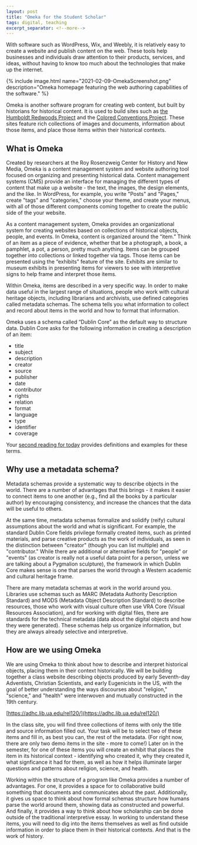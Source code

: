 ```yaml
---
layout: post
title: "Omeka for the Student Scholar"
tags: digital, teaching
excerpt_separator: <!--more-->
---
```


With software such as WordPress, Wix, and Weebly, it is relatively easy to create a website and publish content on the web. These tools help businesses and individuals draw attention to their products, services, and ideas, without having to know too much about the technologies that make up the internet. 

{% include image.html name="2021-02-09-OmekaScreenshot.png" description="Omeka homepage featuring the web authoring capabilities of the software." %}

Omeka is another software program for creating web content, but built by historians for historical content. It is used to build sites such as [the Humboldt Redwoods Project](https://hsuredwoodsproject.omeka.net/) and the [Colored Conventions Project](https://omeka.coloredconventions.org/). These sites feature rich collections of images and documents, information about those items, and place those items within their historical contexts.
<!--more-->

## What is Omeka

Created by researchers at the Roy Rosenzweig Center for History and New Media, Omeka is a content management system and website authoring tool focused on organizing and presenting historical data. Content management systems (CMS) provide an interface for managing the different types of content that make up a website - the text, the images, the design elements, and the like. In WordPress, for example, you write "Posts" and "Pages," create "tags" and "categories," choose your theme, and create your menus, with all of those different components coming together to create the public side of the your website.

As a content management system, Omeka provides an organizational system for creating websites based on collections of historical objects, people, and events. In Omeka, content is organized around the “item.” Think of an item as a piece of evidence, whether that be a photograph, a book, a pamphlet, a pot, a person, pretty much anything. Items can be grouped together into collections or linked together via tags. Those items can be presented using the “exhibits” feature of the site. Exhibits are similar to museum exhibits in presenting items for viewers to see with interpretive signs to help frame and interpret those items.

Within Omeka, items are described in a very specific way. In order to make data useful in the largest range of situations, people who work with cultural heritage objects, including librarians and archivists, use defined categories called metadata schemas. The schema tells you what information to collect and record about items in the world and how to format that information. 

Omeka uses a schema called “Dublin Core” as the default way to structure data. Dublin Core asks for the following information in creating a description of an item:

- title
- subject
- description
- creator
- source
- publisher
- date
- contributor
- rights
- relation
- format
- language
- type
- identifier
- coverage

Your [second reading for today](https://omeka.org/classic/docs/Content/Working_with_Dublin_Core/) provides definitions and examples for these terms. 

## Why use a metadata schema?

Metadata schemas provide a systematic way to describe objects in the world. There are a number of advantages that this brings - it makes it easier to connect items to one another (e.g., find all the books by a particular author) by encouraging consistency, and increase the chances that the data will be useful to others.

At the same time, metadata schemas formalize and solidify (reify) cultural assumptions about the world and what is significant. For example, the standard Dublin Core fields privilege formally created items, such as printed materials, and parse creative products as the work of individuals, as seen in the distinction between "creator" (though you can list multiple) and "contributor." While there are additional or alternative fields for "people" or "events" (as creator is really not a useful data point for a person, unless we are talking about a Pygmalion sculpture), the framework in which Dublin Core makes sense is one that parses the world through a Western academic and cultural heritage frame.

There are many metadata schemas at work in the world around you. Libraries use schemas such as MARC (Metadata Authority Description Standard) and MODS (Metadata Object Description Standard) to describe resources, those who work with visual culture often use VRA Core (Visual Resources Association), and for working with digital files, there are standards for the technical metadata (data about the digital objects and how they were generated). These schemas help us organize information, but they are always already selective and interpretive.

## How are we using Omeka

We are using Omeka to think about how to describe and interpret historical objects, placing them in their context historically. We will be building together a class website describing objects produced by early Seventh-day Adventists, Christian Scientists, and early Eugenicists in the US, with the goal of better understanding the ways discourses about "religion," "science," and "health" were interwoven and mutually constructed in the 19th century.

[https://adhc.lib.ua.edu/rel120/](https://adhc.lib.ua.edu/rel120/)

In the class site, you will find three collections of items with only the title and source information filled out. Your task will be to select two of these items and fill in, as best you can, the rest of the metadata. (For right now, there are only two demo items in the site - more to come!) Later on in the semester, for one of these items you will create an exhibit that places the item in its historical context - identifying who created it, why they created it, what signficance it had for them, as well as how it helps illuminate larger questions and patterns about religion, science, and health.

Working within the structure of a program like Omeka provides a number of advantages. For one, it provides a space for to collaborative build something that documents and communicates about the past. Additionally, it gives us space to think about how formal schemas structure how humans parse the world around them, showing data as constructed and powerful. And finally, it provides a way to think about how scholarship can be done outside of the traditional interpretive essay. In working to understand these items, you will need to dig into the items themselves as well as find outside information in order to place them in their historical contexts. And that is the work of history.
